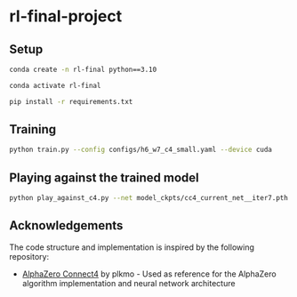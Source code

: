 # rl-final-project

## Setup

```bash
conda create -n rl-final python==3.10
```

```bash
conda activate rl-final
```

```bash
pip install -r requirements.txt
```

## Training

```bash
python train.py --config configs/h6_w7_c4_small.yaml --device cuda
```

## Playing against the trained model

```bash
python play_against_c4.py --net model_ckpts/cc4_current_net__iter7.pth.tar --config configs/h6_w7_c4_small.yaml
```

## Acknowledgements

The code structure and implementation is inspired by the following repository:
- [AlphaZero Connect4](https://github.com/plkmo/AlphaZero_Connect4) by plkmo - Used as reference for the AlphaZero algorithm implementation and neural network architecture
